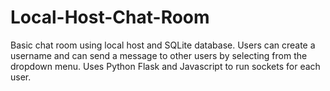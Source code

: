 # Local-Host-Chat-Room
Basic chat room using local host and SQLite database. Users can create a username and can send a message to other users by selecting from the dropdown menu. Uses Python Flask and Javascript to run sockets for each user.
